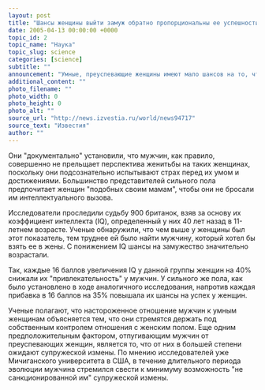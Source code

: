 ```yaml
---
layout: post
title: "Шансы женщины выйти замуж обратно пропорциональны ее успешности"
date: 2005-04-13 00:00:00 +0000
topic_id: 2
topic_name: "Наука"
topic_slug: science
categories: [science]
subtitle: ""
announcement: "Умные, преуспевающие женщины имеют мало шансов на то, чтобы повторить свой профессиональный успех в личной жизни. Об этом свидетельствует исследование, проведенное аналитиками четырех британских университетов - в Бристоле, Эдинбурге, Абердине и Глазго."
additional_content: ""
photo_filename: ""
photo_width: 0
photo_height: 0
photo_alt: ""
source_url: "http://news.izvestia.ru/world/news94717"
source_text: "Известия"
author: ""
---
```

Они "документально" установили, что мужчин, как правило, совершенно не прельщает перспектива женитьбы на таких женщинах, поскольку они подсознательно испытывают страх перед их умом и достижениями. Большинство представителей сильного пола предпочитает женщин "подобных своим мамам", чтобы они не бросали им интеллектуального вызова.

Исследователи проследили судьбу 900 британок, взяв за основу их коэффициент интеллекта (IQ), определенный у них 40 лет назад в 11-летнем возрасте. Ученые обнаружили, что чем выше у женщины был этот показатель, тем труднее ей было найти мужчину, который хотел бы взять ее в жены. С понижением IQ шансы на замужество значительно возрастали.

Так, каждые 16 баллов увеличения IQ у данной группы женщин на 40% снижали их "привлекательность" у мужчин. У сильного же пола, как было установлено в ходе аналогичного исследования, напротив каждая прибавка в 16 баллов на 35% повышала их шансы на успех у женщин.

Ученые полагают, что настороженное отношение мужчин к умным женщинам объясняется тем, что они стремятся держать под собственным контролем отношения с женским полом. Еще одним предположительным фактором, отпугивающим мужчин от преуспевающих женщин, является то, что от них в большей степени ожидают супружеской измены. По мнению исследователей уже Мичиганского университета в США, в течение длительного периода эволюции мужчина стремился свести к минимуму возможность "не санкционированной им" супружеской измены.
